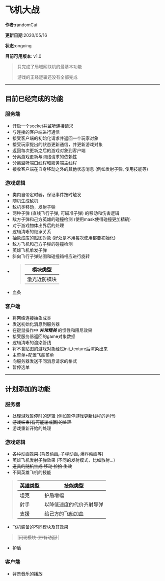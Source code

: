 # 飞机大战
**作者**:randomCui

**更新日期**:2020/05/16

**状态**:ongoing

**目前可用版本**: v1.0

> 只完成了局域网联机的最基本功能
> 
> 游戏的正经逻辑还没有全部完成
____________________

## 目前已经完成的功能
### 服务端
- 开启一个socket并监听连接请求
- 与连接的客户端进行通信 
- 接受客户端的初始化请求并返回一个玩家对象 
- 接受玩家提出的状态更新通信，并更新游戏对象 
- 返回每次更新之后的游戏对象到客户端 
- 分离游戏更新与网络请求的依赖性
- 分离监听端口线程和服务端主线程
- 接收客户端在自身移动之外的其他状态消息 (例如发射子弹, 使用技能等)

### 游戏逻辑
- 类内自带定时器，保证事件按时触发
- 随机生成敌机
- 敌机类移动，发射子弹
- 两种子弹 (直线飞行子弹, 可瞄准子弹) 的移动和伤害逻辑
- 敌方子弹和己方英雄的碰撞检测 (使用mask使得碰撞更加精确)
- 对于游戏物体出界后的处理
- 逻辑清晰的继承关系
- 抽象成库的贴图对象 (好处是不用每次使用都要初始化)
- 敌方飞机和己方子弹的碰撞检测
- 英雄飞机单发子弹
- 斜向飞行子弹贴图和碰撞箱相应进行旋转
- > |模块类型|
  > |------|
  > |激光近防模块|
- 血条

### 客户端
- 将网络连接抽象成类
- 发送初始化消息到服务器
- 在键鼠操作中 ***非常精美*** 的惯性和阻尼效果
- 接受服务器返回的game对象数据
- 逻辑清晰的渲染管线
- 将不含贴图的游戏对象经过init_texture后渲染出来
- 主菜单+配置飞船菜单
- 向服务器发送不同消息请求的格式
- 暂停选单

____________________________________
## 计划添加的功能
### 服务器
- 处理游戏暂停时的逻辑 (例如暂停游戏更新线程的运行)
- ~~游戏结束(有可能输或赢)的处理~~
- 游戏重新开始的处理

### 游戏逻辑
- ~~各种动画效果 (背景动画, 子弹动画, 爆炸动画等)~~
- 英雄飞机发射子弹效果 (不同的发射模式，比如散射...)
- ~~道具的随机生成 移动 捡拾 生效~~
- 不同英雄飞机的技能
>|英雄类型|技能类型|
> |------|------|
> |坦克|护盾增幅|
> |射手|以降低速度的代价齐射导弹
> |支援|给己方的飞船加血
- 飞机装备的不同模块及其效果
> |~~闪现模块 (带有动画)~~|
- 护盾

### 客户端
- ~~背景音乐的播放~~
